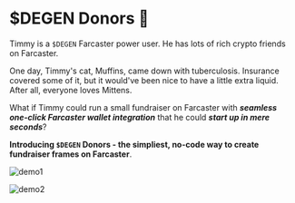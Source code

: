 # $DEGEN Donors 💸

Timmy is a `$DEGEN` Farcaster power user. He has lots of rich crypto friends on Farcaster. 

One day, Timmy's cat, Muffins, came down with tuberculosis. Insurance covered some of it, but it would've been nice to have a little extra liquid. After all, everyone loves Mittens. 

What if Timmy could run a small fundraiser on Farcaster with ***seamless one-click Farcaster wallet integration*** that he could ***start up in mere seconds***? 

**Introducing `$DEGEN` Donors - the simpliest, no-code way to create fundraiser frames on Farcaster**.  

![demo1](https://github.com/IvanYu327/DeFiDonors/assets/46613983/dd1a396b-a944-46f9-81e2-4179f89fe55c)

![demo2](https://github.com/IvanYu327/DeFiDonors/assets/46613983/4e063816-8e3a-4f02-b905-5b388dfe13ee)
